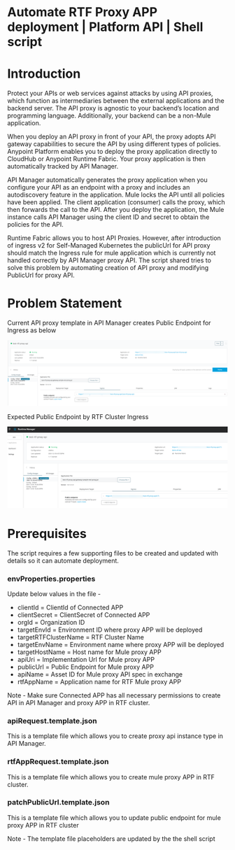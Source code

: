# Automate RTF Proxy APP deployment | Platform API | Shell script

# Introduction

Protect your APIs or web services against attacks by using API proxies, which function as intermediaries between the external applications and the backend server. The API proxy is agnostic to your backend’s location and programming language. Additionally, your backend can be a non-Mule application.

When you deploy an API proxy in front of your API, the proxy adopts API gateway capabilities to secure the API by using different types of policies. Anypoint Platform enables you to deploy the proxy application directly to CloudHub or Anypoint Runtime Fabric. Your proxy application is then automatically tracked by API Manager.

API Manager automatically generates the proxy application when you configure your API as an endpoint with a proxy and includes an autodiscovery feature in the application. Mule locks the API until all policies have been applied. The client application (consumer) calls the proxy, which then forwards the call to the API. After you deploy the application, the Mule instance calls API Manager using the client ID and secret to obtain the policies for the API.

Runtime Fabric allows you to host API Proxies. However, after introduction of ingress v2 for Self-Managed Kubernetes the publicUrl for API proxy should match the Ingress rule for mule application which is currently not handled correctly by API Manager proxy API.
The script shared tries to solve this problem by automating creation of API proxy and modifying PublicUrl for proxy API.

# Problem Statement
Current API proxy template in API Manager creates Public Endpoint for Ingress as below

![Alt text](/screenshots/Ingress-config-ootb.png?raw=true "Public Url from API Manager template")

Expected Public Endpoint by RTF Cluster Ingress


![Alt text](/screenshots/Ingress-config-expected.png?raw=true "Public Url from API Manager template")

# Prerequisites 

The script requires a few supporting files to be created and updated with details so it can automate deployment.

### envProperties.properties
Update below values in the file - 

- clientId = ClientId of Connected APP
- clientSecret = ClientSecret of Connected APP
- orgId = Organization ID
- targetEnvId = Environment ID where proxy APP will be deployed
- targetRTFClusterName = RTF Cluster Name 
- targetEnvName = Environment name where proxy APP will be deployed
- targetHostName = Host name for Mule proxy APP 
- apiUri = Implementation Url for Mule proxy APP
- publicUrl = Public Endpoint for Mule proxy APP
- apiName = Asset ID for Mule proxy API spec in exchange
- rtfAppName = Application name for RTF Mule proxy APP

Note - Make sure Connected APP has all necessary permissions to create API in API Manager and proxy APP in RTF cluster.

### apiRequest.template.json
This is a template file which allows you to create proxy api instance type in API Manager.

### rtfAppRequest.template.json
This is a template file which allows you to create mule proxy APP in RTF cluster.

### patchPublicUrl.template.json
This is a template file which allows you to update public endpoint for mule proxy APP in RTF cluster 

Note - The template file placeholders are updated by the the shell script 
